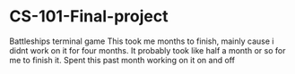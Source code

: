 # CS-101-Final-project
Battleships terminal game
This took me months to finish, mainly cause i didnt work on it for four months. It probably  took like half a month or so for me to finish it. Spent this past month working on it on and off
